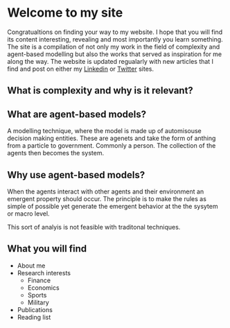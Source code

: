 # Welcome to my site

Congratualtions on finding your way to my website. I hope that you will find its content interesting, revealing and most importantly you learn something. The site is a compilation of not only my work in the field of complexity and agent-based modelling but also the works that served as inspiration for me along the way. The website is updated regualarly with new articles that I find and post on either my [Linkedin](https://www.linkedin.com/in/oldhamma) or [Twitter](https://twitter.com/maoldham74) sites.

## What is complexity and why is it relevant?

## What are agent-based models?

A modelling technique, where the model is made up of automisouse decision making entities. These are agenets and take the form of anthing from a particle to government. Commonly a person. The collection of the agents then becomes the system.

## Why use agent-based models?

When the agents interact with other agents and their environment an emergent property should occur. The principle is to make the rules as simple of possible yet generate the emergent behavior at the the sysytem or macro level.

This sort of analyis is not feasible with traditonal techniques.

## What you will find

* About me
* Research interests
  *  Finance
  *  Economics
  *  Sports
  *  Military
* Publications
* Reading list
